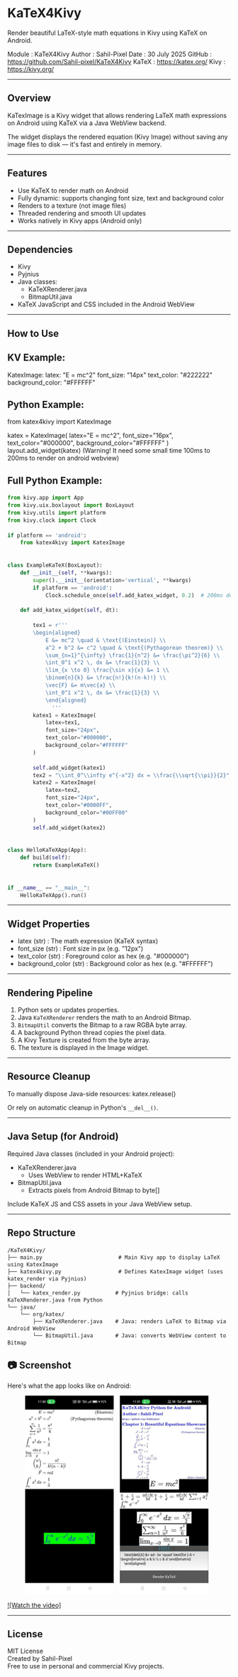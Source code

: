 KaTeX4Kivy
==========

Render beautiful LaTeX-style math equations in Kivy using KaTeX on Android.

Module   : KaTeX4Kivy
Author   : Sahil-Pixel
Date     : 30 July 2025
GitHub   : https://github.com/Sahil-pixel/KaTeX4Kivy
KaTeX    : https://katex.org/
Kivy     : https://kivy.org/

------------------------------------------------------------
Overview
------------------------------------------------------------

KaTexImage is a Kivy widget that allows rendering LaTeX math expressions
on Android using KaTeX via a Java WebView backend.

The widget displays the rendered equation (Kivy Image)
without saving any image files to disk — it's fast and entirely in memory.

------------------------------------------------------------
Features
------------------------------------------------------------

- Use KaTeX to render math on Android
- Fully dynamic: supports changing font size, text and background color
- Renders to a texture (not image files)
- Threaded rendering and smooth UI updates
- Works natively in Kivy apps (Android only)

------------------------------------------------------------
Dependencies
------------------------------------------------------------

- Kivy
- Pyjnius
- Java classes:
    - KaTeXRenderer.java
    - BitmapUtil.java
- KaTeX JavaScript and CSS included in the Android WebView

------------------------------------------------------------
How to Use
------------------------------------------------------------

KV Example:
-----------
KatexImage:
    latex: "E = mc^2"
    font_size: "14px"
    text_color: "#222222"
    background_color: "#FFFFFF"

Python Example:
---------------
from katex4kivy import KatexImage

katex = KatexImage(
    latex="E = mc^2",
    font_size="16px",
    text_color="#000000",
    background_color="#FFFFFF"
)
layout.add_widget(katex)
(Warning! It need some small time 100ms to 200ms to render on android webview)

Full Python Example:
---------------
```python
from kivy.app import App
from kivy.uix.boxlayout import BoxLayout
from kivy.utils import platform
from kivy.clock import Clock

if platform == 'android':
    from katex4kivy import KatexImage


class ExampleKaTeX(BoxLayout):
    def __init__(self, **kwargs):
        super().__init__(orientation='vertical', **kwargs)
        if platform == 'android':
            Clock.schedule_once(self.add_katex_widget, 0.2)  # 200ms delay

    def add_katex_widget(self, dt):

        tex1 = r'''
        \begin{aligned}
            E &= mc^2 \quad & \text{(Einstein)} \\
            a^2 + b^2 &= c^2 \quad & \text{(Pythagorean theorem)} \\
            \sum_{n=1}^{\infty} \frac{1}{n^2} &= \frac{\pi^2}{6} \\
            \int_0^1 x^2 \, dx &= \frac{1}{3} \\
            \lim_{x \to 0} \frac{\sin x}{x} &= 1 \\
            \binom{n}{k} &= \frac{n!}{k!(n-k)!} \\
            \vec{F} &= m\vec{a} \\
            \int_0^1 x^2 \, dx &= \frac{1}{3} \\
            \end{aligned} 
              '''
        katex1 = KatexImage(
            latex=tex1,
            font_size="24px",
            text_color="#000000",
            background_color="#FFFFFF"
        )

        self.add_widget(katex1)
        tex2 = "\\int_0^\\infty e^{-x^2} dx = \\frac{\\sqrt{\\pi}}{2}"
        katex2 = KatexImage(
            latex=tex2,
            font_size="24px",
            text_color="#0000FF",
            background_color="#00FF00"
        )
        self.add_widget(katex2)


class HelloKaTeXApp(App):
    def build(self):
        return ExampleKaTeX()


if __name__ == "__main__":
    HelloKaTeXApp().run()

```
------------------------------------------------------------
Widget Properties
------------------------------------------------------------

- latex (str)            : The math expression (KaTeX syntax)
- font_size (str)        : Font size in px (e.g. "12px")
- text_color (str)       : Foreground color as hex (e.g. "#000000")
- background_color (str) : Background color as hex (e.g. "#FFFFFF")

------------------------------------------------------------
Rendering Pipeline
------------------------------------------------------------

1. Python sets or updates properties.
2. Java `KaTeXRenderer` renders the math to an Android Bitmap.
3. `BitmapUtil` converts the Bitmap to a raw RGBA byte array.
4. A background Python thread copies the pixel data.
5. A Kivy Texture is created from the byte array.
6. The texture is displayed in the Image widget.



------------------------------------------------------------
Resource Cleanup
------------------------------------------------------------

To manually dispose Java-side resources:
    katex.release()

Or rely on automatic cleanup in Python's `__del__()`.

------------------------------------------------------------
Java Setup (for Android)
------------------------------------------------------------

Required Java classes (included in your Android project):

- KaTeXRenderer.java
    - Uses WebView to render HTML+KaTeX
- BitmapUtil.java
    - Extracts pixels from Android Bitmap to byte[]

Include KaTeX JS and CSS assets in your Java WebView setup.

------------------------------------------------------------
Repo Structure
------------------------------------------------------------
```
/KaTeX4Kivy/
├── main.py                        # Main Kivy app to display LaTeX using KatexImage
├── katex4kivy.py                  # Defines KatexImage widget (uses katex_render via Pyjnius)
├── backend/
│   └── katex_render.py           # Pyjnius bridge: calls KaTeXRenderer.java from Python
└── java/
    └── org/katex/
        ├── KaTeXRenderer.java    # Java: renders LaTeX to Bitmap via Android WebView
        └── BitmapUtil.java       # Java: converts WebView content to Bitmap
```

## 📷 Screenshot

Here's what the app looks like on Android:
<p align="center">
  <img src="s0.jpg" width="200" style="display:inline-block; margin-right:10px;">
  <img src="s1.jpg" width="200" style="display:inline-block; margin-right:10px;">
  
</p>

[![Watch the video]](https://youtube.com/shorts/dQ-A_xP6iEQ?si=P4ioPWm8_F5-Rjuz)

------------------------------------------------------------
License
------------------------------------------------------------

MIT License  
Created by Sahil-Pixel  
Free to use in personal and commercial Kivy projects.
